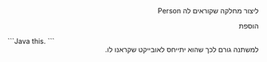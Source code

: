 <div dir="rtl">
ליצור מחלקה שקוראים לה Person

הוספת
<div dir="ltr">
```Java
this.
```
</div>
למשתנה גורם לכך שהוא יתייחס לאובייקט שקראנו לו.

</div>
